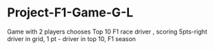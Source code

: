 # Project-F1-Game-G-L
Game with 2 players chooses Top 10 F1 race driver , scoring 5pts-right driver in grid, 1 pt - driver in top 10, F1 season 
